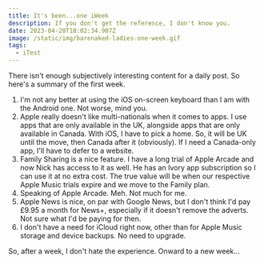 ```yaml
---
title: It's been...one iWeek
description: If you don't get the reference, I don't know you.
date: 2023-04-20T18:02:34.907Z
image: /static/img/barenaked-ladies-one-week.gif
tags:
  - iTest
---
```

There isn't enough subjectively interesting content for a daily post. So here's a summary of the first week.

1. I'm not any better at using the iOS on-screen keyboard than I am with the Android one. Not worse, mind you.
2. Apple really doesn't like multi-nationals when it comes to apps. I use apps that are only available in the UK, alongside apps that are only available in Canada. With iOS, I have to pick a home. So, it will be UK until the move, then Canada after it (obviously). If I need a Canada-only app, I'll have to defer to a website.
3. Family Sharing is a nice feature. I have a long trial of Apple Arcade and now Nick has access to it as well. He has an Ivory app subscription so I can use it at no extra cost. The true value will be when our respective Apple Music trials expire and we move to the Family plan.
4. Speaking of Apple Arcade. Meh. Not much for me.
5. Apple News is nice, on par with Google News, but I don't think I'd pay £9.95 a month for News+, especially if it doesn't remove the adverts. Not sure what I'd be paying for then.
6. I don't have a need for iCloud right now, other than for Apple Music storage and device backups. No need to upgrade.

So, after a week, I don't hate the experience. Onward to a new week...